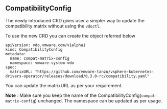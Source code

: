 ## CompatibilityConfig

The newly introduced CRD gives user a simpler way to update the compatibility matrix
without using the `vdoctl`.

To use the new CRD you can create the object referred below
```shell
apiVersion: vdo.vmware.com/v1alpha1
kind: CompatibilityConfig
metadata:
  name: compat-matrix-config
  namespace: vmware-system-vdo
spec:
  matrixURL: "https://github.com/vmware-tanzu/vsphere-kubernetes-drivers-operator/releases/download/0.3.0-rc/compatibility.yaml"
```

You can update the matrixURL as per your requirement.

**Note** : Make sure you keep the name of the CompatibilityConfig(`compat-matrix-config`) unchanged. The namespace can be updated as per usage.
